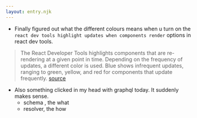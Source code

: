 ```yaml
---
layout: entry.njk
---
```


- Finally figured out what the different colours means when u turn on the `react dev tools highlight updates when components render` options in react dev tools.

> The React Developer Tools highlights components that are re-rendering at a given point in time. Depending on the frequency of updates, a different color is used. Blue shows infrequent updates, ranging to green, yellow, and red for components that update frequently. 
[source](https://blog.logrocket.com/make-react-fast-again-part-3-highlighting-component-updates-6119e45e6833/)


- Also something clicked in my head with graphql today. It suddenly makes sense.
     - schema , the what
     - resolver, the how




